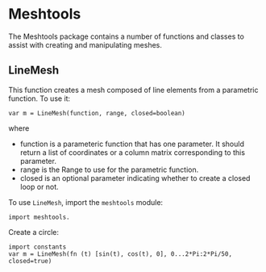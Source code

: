 [comment]: # (Morpho meshtools help file)
[version]: # (0.5)

[toplevel]: #

# Meshtools
[tagmeshtools]: # (meshtools)

The Meshtools package contains a number of functions and classes to assist with creating and manipulating meshes.

## LineMesh
[taglinemesh]: # (linemesh)

This function creates a mesh composed of line elements from a parametric function. To use it:

    var m = LineMesh(function, range, closed=boolean)

where

  * function is a parameteric function that has one parameter. It should return a list of coordinates or a column matrix corresponding to this parameter.
  * range is the Range to use for the parametric function.
  * closed is an optional parameter indicating whether to create a closed loop or not.

To use `LineMesh`, import the `meshtools` module:

    import meshtools.

Create a circle:

    import constants
    var m = LineMesh(fn (t) [sin(t), cos(t), 0], 0...2*Pi:2*Pi/50, closed=true)
